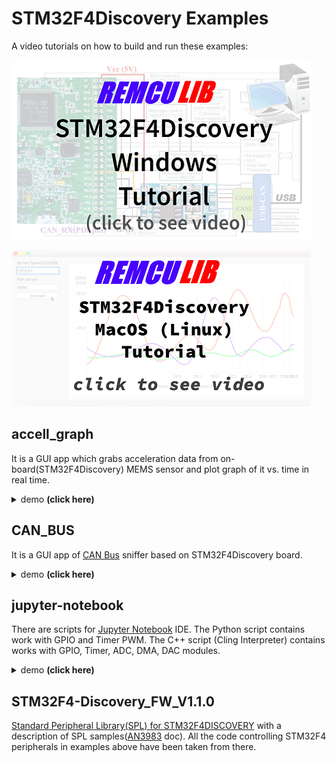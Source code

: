 # STM32F4Discovery Examples

A video tutorials on how to build and run these examples:

[![Windows remcu F4 discvoery](img/youtube_preview_win.png)](https://youtu.be/iuPJtNPQ9iA)

[![Unix(Macos) remcu F4 discvoery](img/youtube_preview_mac.png)](https://youtu.be/iuofdoWWkC4)

## accell_graph
It is a GUI app which grabs acceleration data from on-board(STM32F4Discovery) MEMS sensor and plot graph of it vs. time in real time.  
<details>
  <summary>demo
<b>(click here)</b></summary>

![](accell_graph/img/monitor_of_acc.gif)
</details>

## CAN_BUS
It is a GUI app of [CAN Bus](https://en.wikipedia.org/wiki/CAN_bus) sniffer based on STM32F4Discovery board.
<details>
  <summary>demo
<b>(click here)</b></summary>

![](CAN_BUS/img/CAN_demo.gif)
</details>

## jupyter-notebook
There are scripts for [Jupyter Notebook](https://jupyter.org/) IDE. The Python script contains work with GPIO and Timer PWM. The C++ script (Cling Interpreter) contains works with GPIO, Timer, ADC, DMA, DAC modules.  
<details>
  <summary>demo
<b>(click here)</b></summary>

![slider_f4d](jupyter-notebook/img/slider_f4d.gif)  

![f4_adc](jupyter-notebook/img/f4_adc.gif)
</details>

## STM32F4-Discovery_FW_V1.1.0
[Standard Peripheral Library(SPL) for STM32F4DISCOVERY](https://www.st.com/content/st_com/en/products/embedded-software/mcu-mpu-embedded-software/stm32-embedded-software/stm32-standard-peripheral-library-expansion/stsw-stm32068.html#overview) with a description of SPL samples([AN3983](https://www.st.com/content/ccc/resource/technical/document/application_note/f1/6d/73/bb/50/a5/47/17/DM00038796.pdf/files/DM00038796.pdf/jcr:content/translations/en.DM00038796.pdf) doc). All the code controlling STM32F4 peripherals in examples above have been taken from there.

